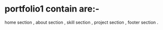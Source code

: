 # portfolio1 contain are:-
home section , about section , skill section , project section , footer section .
